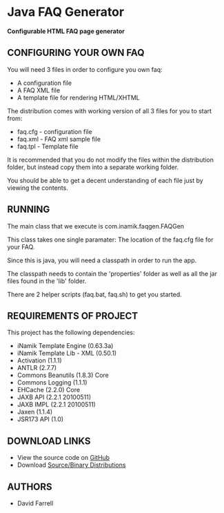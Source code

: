 Java FAQ Generator
==================

**Configurable HTML FAQ page generator**

CONFIGURING YOUR OWN FAQ
------------------------

You will need 3 files in order to configure you own faq:

* A configuration file
* A FAQ XML file
* A template file for rendering HTML/XHTML

The distribution comes with working version of all 3 files for you to start
from:

* faq.cfg - configuration file
* faq.xml - FAQ xml sample file
* faq.tpl - Template file

It is recommended that you do not modify the files within the distribution
folder, but instead copy them into a separate working folder.

You should be able to get a decent understanding of each file just by
viewing the contents.


RUNNING
-------

The main class that we execute is com.inamik.faqgen.FAQGen

This class takes one single paramater: The location of the faq.cfg file for
your FAQ.

Since this is java, you will need a classpath in order to run the app.

The classpath needs to contain the 'properties' folder as well as all the
jar files found in the 'lib' folder.

There are 2 helper scripts (faq.bat, faq.sh) to get you started.


REQUIREMENTS OF PROJECT
------------

This project has the following dependencies:

* iNamik Template Engine (0.63.3a)
* iNamik Template Lib - XML (0.50.1)
* Activation (1.1.1)
* ANTLR (2.7.7)
* Commons Beanutils (1.8.3) Core
* Commons Logging (1.1.1)
* EHCache (2.2.0) Core
* JAXB API (2.2.1 20100511)
* JAXB IMPL (2.2.1 20100511)
* Jaxen (1.1.4)
* JSR173 API (1.0)


DOWNLOAD LINKS
--------

* View the source code on [GitHub](https://github.com/iNamik/Java-FAQ-Generator)
* Download [Source/Binary Distributions](https://github.com/iNamik/Java-FAQ-Generator/downloads)


AUTHORS
-------

 * David Farrell
